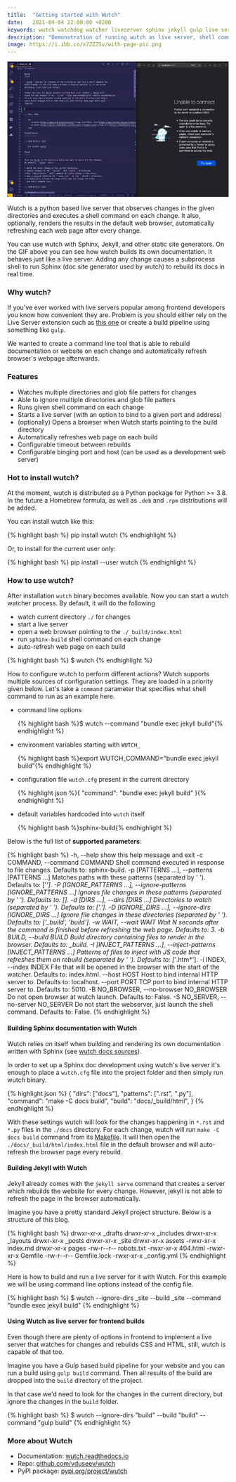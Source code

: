 ```yaml
---
title:  "Getting started with Wutch"
date:   2021-04-04 22:00:00 +0200
keywords: wutch watchdog watcher liveserver sphinx jekyll gulp live server shell cli
description: "Demonstration of running wutch as live server, shell command executor, and more."
image: https://i.ibb.co/x72ZZSv/with-page-pic.png
---
```


![Wutch Demo](https://github.com/vduseev/wutch/raw/master/docs/_static/wutch-demo.gif)

Wutch is a python based live server that observes changes in the given directories and
executes a shell command on each change. It also, optionally, renders the results in the
default web browser, automatically refreshing each web page after every change.

You can use wutch with Sphinx, Jekyll, and other static site generators. On the GIF above
you can see how wutch builds its own documentation. It behaves just like a live server.
Adding any change causes a subprocess shell to run Sphinx (doc site generator used
by wutch) to rebuild its docs in real time.

<!--more-->

### Why wutch?

If you've ever worked with live servers popular among frontend developers you know how convenient
they are. Problem is you should either rely on the Live Server extension such as
[this one](https://marketplace.visualstudio.com/items?itemName=ritwickdey.LiveServer) or
create a build pipeline using something like `gulp`.

We wanted to create a command line tool that is able to rebuild documentation or website
on each change and automatically refresh browser's webpage afterwards.

### Features

* Watches multiple directories and glob file patters for changes
* Able to ignore multiple directories and glob file patters
* Runs given shell command on each change
* Starts a live server (with an option to bind to a given port and address)
* (optionally) Opens a browser when Wutch starts pointing to the build directory
* Automatically refreshes web page on each build
* Configurable timeout between rebuilds
* Configurable binging port and host (can be used as a development web server)

### Hot to install wutch?

At the moment, wutch is distributed as a Python package for Python >= 3.8. In the future
a Homebrew formula, as well as `.deb` and `.rpm` distributions will be added.

You can install wutch like this:

{% highlight bash %}
pip install wutch
{% endhighlight %}

Or, to install for the current user only:

{% highlight bash %}
pip install --user wutch
{% endhighlight %}

### How to use wutch?

After installation `wutch` binary becomes available. Now you can start a wutch watcher process.
By default, it will do the following

* watch current directory `./` for changes
* start a live server
* open a web browser pointing to the `./_build/index.html`
* run `sphinx-build` shell command on each change
* auto-refresh web page on each build

{% highlight bash %}
$ wutch
{% endhighlight %}

How to configure wutch to perform different actions? Wutch supports multiple sources of
configuration settings. They are loaded in a priority given below. Let's take
a `command` parameter that specifies what shell command to run as an example here.

* command line options

  {% highlight bash %}$ wutch --command "bundle exec jekyll build"{% endhighlight %}

* environment variables starting with `WUTCH_`

  {% highlight bash %}export WUTCH_COMMAND="bundle exec jekyll build"{% endhighlight %}

* configuration file `wutch.cfg` present in the current directory

  {% highlight json %}{ "command": "bundle exec jekyll build" }{% endhighlight %}

* default variables hardcoded into `wutch` itself

  {% highlight bash %}sphinx-build{% endhighlight %}

Below is the full list of **supported parameters**:

{% highlight bash %}
-h, --help            show this help message and exit
-c COMMAND, --command COMMAND
                      Shell command executed in response to file changes. Defaults to: sphinx-build.
-p [PATTERNS ...], --patterns [PATTERNS ...]
                      Matches paths with these patterns (separated by ' '). Defaults to: ['*'].
-P [IGNORE_PATTERNS ...], --ignore-patterns [IGNORE_PATTERNS ...]
                      Ignores file changes in these patterns (separated by ' '). Defaults to: [].
-d [DIRS ...], --dirs [DIRS ...]
                      Directories to watch (separated by ' '). Defaults to: ['.'].
-D [IGNORE_DIRS ...], --ignore-dirs [IGNORE_DIRS ...]
                      Ignore file changes in these directories (separated by ' '). Defaults to: ['_build', 'build'].
-w WAIT, --wait WAIT  Wait N seconds after the command is finished before refreshing the web page. Defaults to: 3.
-b BUILD, --build BUILD
                      Build directory containing files to render in the browser. Defaults to: _build.
-I [INJECT_PATTERNS ...], --inject-patterns [INJECT_PATTERNS ...]
                      Patterns of files to inject with JS code that refreshes them on rebuild (separated by ' '). Defaults to: ['*.htm*'].
-i INDEX, --index INDEX
                      File that will be opened in the browser with the start of the watcher. Defaults to: index.html.
--host HOST           Host to bind internal HTTP server to. Defaults to: localhost.
--port PORT           TCP port to bind internal HTTP server to. Defaults to: 5010.
-B NO_BROWSER, --no-browser NO_BROWSER
                      Do not open browser at wutch launch. Defaults to: False.
-S NO_SERVER, --no-server NO_SERVER
                      Do not start the webserver, just launch the shell command. Defaults to: False.
{% endhighlight %}

#### Building Sphinx documentation with Wutch

Wutch relies on itself when building and rendering its own documentation written with
Sphinx (see [wutch docs sources](https://github.com/vduseev/wutch/tree/master/docs)).

In order to set up a Sphinx doc development using wutch's live server it's enough
to place a `wutch.cfg` file into the project folder and then simply run wutch binary.

{% highlight json %}
{
    "dirs": ["docs"],
    "patterns": ["*.rst", "*.py"],
    "command": "make -C docs build",
    "build": "docs/_build/html",
}
{% endhighlight %}

With these settings wutch will look for the changes happening in `*.rst` and `*.py`
files in the `./docs` directory. For each change, wutch will run
`make -C docs build` command from its [Makefile](https://github.com/vduseev/wutch/blob/master/docs/Makefile).
It will then open the `./docs/_build/html/index.html` file in the default browser
and will auto-refresh the browser page every rebuild.

#### Building Jekyll with Wutch

Jekyll already comes with the `jekyll serve` command that creates a server which
rebuilds the website for every change. However, jekyll is not able to refresh the
page in the browser automatically.

Imagine you have a pretty standard Jekyll project structure. Below is a structure
of this blog.

{% highlight bash %}
drwxr-xr-x  _drafts
drwxr-xr-x  _includes
drwxr-xr-x  _layouts
drwxr-xr-x  _posts
drwxr-xr-x  _site
drwxr-xr-x  assets
-rwxr-xr-x  index.md
drwxr-xr-x  pages
-rw-r--r--  robots.txt
-rwxr-xr-x  404.html
-rwxr-xr-x  Gemfile
-rw-r--r--  Gemfile.lock
-rwxr-xr-x  _config.yml
{% endhighlight %}

Here is how to build and run a live server for it with Wutch.
For this example we will be using command line options instead of the config file.

{% highlight bash %}
$ wutch --ignore-dirs _site --build _site --command "bundle exec jekyll build"
{% endhighlight %}

#### Using Wutch as live server for frontend builds

Even though there are plenty of options in frontend to implement a live server that
watches for changes and rebuilds CSS and HTML, still, wutch is capable of that too.

Imagine you have a Gulp based build pipeline for your website and you can run a build
using `gulp build` command. Then all results of the build are dropped into the `build`
directory of the project.

In that case we'd need to look for the changes in the current directory, but ignore
the changes in the `build` folder.

{% highlight bash %}
$ wutch --ignore-dirs "build" --build "build" --command "gulp build"
{% endhighlight %}

### More about Wutch

* Documentation: [wutch.readthedocs.io](https://wutch.readthedocs.io)
* Repo: [github.com/vduseev/wutch](https://github.com/vduseev/wutch)
* PyPI package: [pypi.org/project/wutch](https://pypi.org/project/wutch/)
